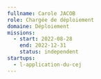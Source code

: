 ```yaml
---
fullname: Carole JACOB
role: Chargée de déploiement
domaine: Déploiement
missions:
  - start: 2022-08-28
    end: 2022-12-31
    status: independent
startups:
  - l-application-du-cej
---
```


